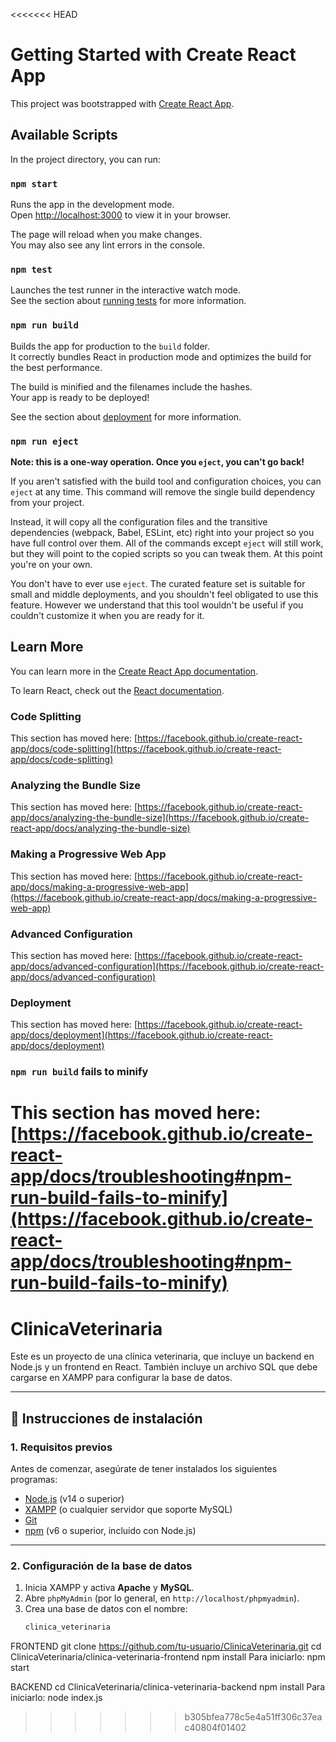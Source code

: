 <<<<<<< HEAD
# Getting Started with Create React App

This project was bootstrapped with [Create React App](https://github.com/facebook/create-react-app).

## Available Scripts

In the project directory, you can run:

### `npm start`

Runs the app in the development mode.\
Open [http://localhost:3000](http://localhost:3000) to view it in your browser.

The page will reload when you make changes.\
You may also see any lint errors in the console.

### `npm test`

Launches the test runner in the interactive watch mode.\
See the section about [running tests](https://facebook.github.io/create-react-app/docs/running-tests) for more information.

### `npm run build`

Builds the app for production to the `build` folder.\
It correctly bundles React in production mode and optimizes the build for the best performance.

The build is minified and the filenames include the hashes.\
Your app is ready to be deployed!

See the section about [deployment](https://facebook.github.io/create-react-app/docs/deployment) for more information.

### `npm run eject`

**Note: this is a one-way operation. Once you `eject`, you can't go back!**

If you aren't satisfied with the build tool and configuration choices, you can `eject` at any time. This command will remove the single build dependency from your project.

Instead, it will copy all the configuration files and the transitive dependencies (webpack, Babel, ESLint, etc) right into your project so you have full control over them. All of the commands except `eject` will still work, but they will point to the copied scripts so you can tweak them. At this point you're on your own.

You don't have to ever use `eject`. The curated feature set is suitable for small and middle deployments, and you shouldn't feel obligated to use this feature. However we understand that this tool wouldn't be useful if you couldn't customize it when you are ready for it.

## Learn More

You can learn more in the [Create React App documentation](https://facebook.github.io/create-react-app/docs/getting-started).

To learn React, check out the [React documentation](https://reactjs.org/).

### Code Splitting

This section has moved here: [https://facebook.github.io/create-react-app/docs/code-splitting](https://facebook.github.io/create-react-app/docs/code-splitting)

### Analyzing the Bundle Size

This section has moved here: [https://facebook.github.io/create-react-app/docs/analyzing-the-bundle-size](https://facebook.github.io/create-react-app/docs/analyzing-the-bundle-size)

### Making a Progressive Web App

This section has moved here: [https://facebook.github.io/create-react-app/docs/making-a-progressive-web-app](https://facebook.github.io/create-react-app/docs/making-a-progressive-web-app)

### Advanced Configuration

This section has moved here: [https://facebook.github.io/create-react-app/docs/advanced-configuration](https://facebook.github.io/create-react-app/docs/advanced-configuration)

### Deployment

This section has moved here: [https://facebook.github.io/create-react-app/docs/deployment](https://facebook.github.io/create-react-app/docs/deployment)

### `npm run build` fails to minify

This section has moved here: [https://facebook.github.io/create-react-app/docs/troubleshooting#npm-run-build-fails-to-minify](https://facebook.github.io/create-react-app/docs/troubleshooting#npm-run-build-fails-to-minify)
=======
# ClinicaVeterinaria

Este es un proyecto de una clínica veterinaria, que incluye un backend en Node.js y un frontend en React. También incluye un archivo SQL que debe cargarse en XAMPP para configurar la base de datos.

---

## 🚀 Instrucciones de instalación

### 1. Requisitos previos
Antes de comenzar, asegúrate de tener instalados los siguientes programas:

- [Node.js](https://nodejs.org/) (v14 o superior)
- [XAMPP](https://www.apachefriends.org/) (o cualquier servidor que soporte MySQL)
- [Git](https://git-scm.com/)
- [npm](https://www.npmjs.com/) (v6 o superior, incluido con Node.js)

---

### 2. Configuración de la base de datos

1. Inicia XAMPP y activa **Apache** y **MySQL**.
2. Abre `phpMyAdmin` (por lo general, en `http://localhost/phpmyadmin`).
3. Crea una base de datos con el nombre:  
   ```sql
   clinica_veterinaria

FRONTEND
 git clone https://github.com/tu-usuario/ClinicaVeterinaria.git
cd ClinicaVeterinaria/clinica-veterinaria-frontend
npm install
Para iniciarlo: npm start

BACKEND
cd ClinicaVeterinaria/clinica-veterinaria-backend
npm install
Para iniciarlo: node index.js 
>>>>>>> b305bfea778c5e4a51ff306c37eac40804f01402
